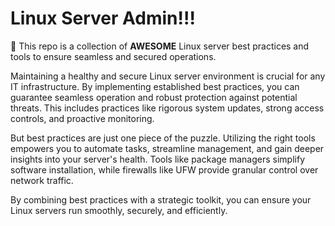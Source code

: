 # Linux Server Admin!!!

🐧 This repo is a collection of **AWESOME** Linux server best practices and tools to ensure seamless and secured operations.


Maintaining a healthy and secure Linux server environment is crucial for any IT infrastructure. By implementing established best practices, you can guarantee seamless operation and robust protection against potential threats. This includes practices like rigorous system updates, strong access controls, and proactive monitoring. 

But best practices are just one piece of the puzzle. Utilizing the right tools empowers you to automate tasks, streamline management, and gain deeper insights into your server's health. Tools like package managers simplify software installation, while firewalls like UFW provide granular control over network traffic. 

By combining best practices with a strategic toolkit, you can ensure your Linux servers run smoothly, securely, and efficiently.
